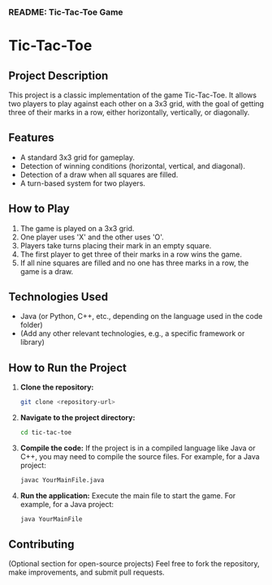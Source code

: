 ### README: Tic-Tac-Toe Game

# Tic-Tac-Toe

## Project Description
This project is a classic implementation of the game Tic-Tac-Toe. It allows two players to play against each other on a 3x3 grid, with the goal of getting three of their marks in a row, either horizontally, vertically, or diagonally.

## Features
-   A standard 3x3 grid for gameplay.
-   Detection of winning conditions (horizontal, vertical, and diagonal).
-   Detection of a draw when all squares are filled.
-   A turn-based system for two players.

## How to Play
1.  The game is played on a 3x3 grid.
2.  One player uses 'X' and the other uses 'O'.
3.  Players take turns placing their mark in an empty square.
4.  The first player to get three of their marks in a row wins the game.
5.  If all nine squares are filled and no one has three marks in a row, the game is a draw.

## Technologies Used
-   Java (or Python, C++, etc., depending on the language used in the code folder)
-   (Add any other relevant technologies, e.g., a specific framework or library)

## How to Run the Project
1.  **Clone the repository:**
    ```bash
    git clone <repository-url>
    ```
2.  **Navigate to the project directory:**
    ```bash
    cd tic-tac-toe
    ```
3.  **Compile the code:**
    If the project is in a compiled language like Java or C++, you may need to compile the source files. For example, for a Java project:
    ```bash
    javac YourMainFile.java
    ```
4.  **Run the application:**
    Execute the main file to start the game. For example, for a Java project:
    ```bash
    java YourMainFile
    ```

## Contributing
(Optional section for open-source projects)
Feel free to fork the repository, make improvements, and submit pull requests.
